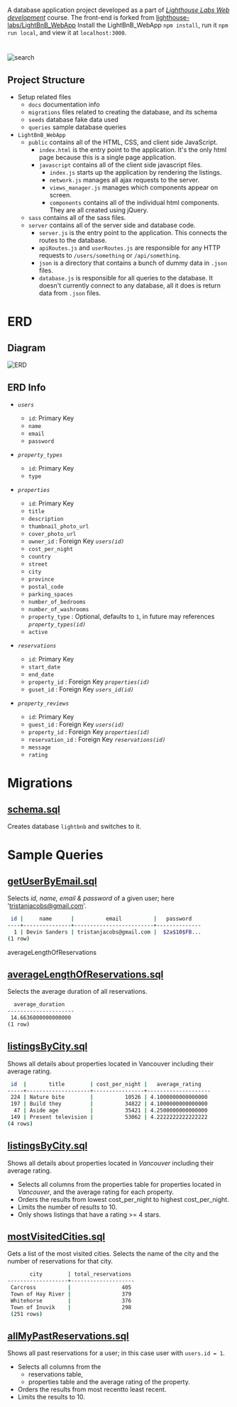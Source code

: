#
A database application project developed as a part of _[Lighthouse Labs Web development](https://www.lighthouselabs.ca/web-bootcamp)_ course. The front-end is forked from [lighthouse-labs/LightBnB_WebApp](https://github.com/lighthouse-labs/LightBnB_WebApp)
Install the LightBnB_WebApp `npm install`, run it `npm run local`, and view it at `localhost:3000`.

#
![search](docs\sql_search.gif)
## Project Structure
* Setup related files
  * `docs` documentation info
  * `migrations` files related to creating the database, and its schema
  * `seeds` database fake data used
  * `queries` sample database queries
* `LightBnB_WebApp`
  * `public` contains all of the HTML, CSS, and client side JavaScript. 
    * `index.html` is the entry point to the application. It's the only html page because this is a single page application.
    * `javascript` contains all of the client side javascript files.
      * `index.js` starts up the application by rendering the listings.
      * `network.js` manages all ajax requests to the server.
      * `views_manager.js` manages which components appear on screen.
      * `components` contains all of the individual html components. They are all created using jQuery.
  * `sass` contains all of the sass files. 
  * `server` contains all of the server side and database code.
    * `server.js` is the entry point to the application. This connects the routes to the database.
    * `apiRoutes.js` and `userRoutes.js` are responsible for any HTTP requests to `/users/something` or `/api/something`. 
    * `json` is a directory that contains a bunch of dummy data in `.json` files.
    * `database.js` is responsible for all queries to the database. It doesn't currently connect to any database, all it does is return data from `.json` files.


# ERD
## Diagram
![ERD](docs/erd.png)
## ERD Info
- _`users`_
  - `id`: Primary Key
  - `name`
  - `email`
  - `password`
  
- _`property_types`_
  - `id`: Primary Key
  - `type`

- _`properties`_
  - `id`: Primary Key
  - `title`
  - `description`
  - `thumbnail_photo_url`
  - `cover_photo_url`  
  - `owner_id` : Foreign Key _`users(id)`_
  - `cost_per_night`
  - `country`
  - `street`
  - `city`
  - `province`
  - `postal_code`
  - `parking_spaces`
  - `number_of_bedrooms`
  - `number_of_washrooms`
  - `property_type` : Optional, defaults to `1`, in future may references _`property_types(id)`_
  - `active`

- _`reservations`_
  - `id`: Primary Key
  - `start_date`
  - `end_date`
  - `property_id` : Foreign Key _`properties(id)`_
  - `guset_id` : Foreign Key _`users_id(id)`_

- _`property_reviews`_
  - `id`: Primary Key
  - `guest_id` : Foreign Key _`users(id)`_
  - `property_id` : Foreign Key _`properties(id)`_
  - `reservation_id` : Foreign Key _`reservations(id)`_
  - `message`
  - `rating`


# Migrations
## [schema.sql](migrations/schema.sql)
Creates database `lightbnb` and switches to it.

# Sample Queries
## [getUserByEmail.sql](queries/getUserByEmail.sql)
Selects _id, name, email & password_ of a given user; here 'tristanjacobs@gmail.com'.
```bash
 id |     name      |          email          |   password
----+---------------+-------------------------+--------------
  1 | Devin Sanders | tristanjacobs@gmail.com |  $2a$10$FB...
(1 row)
```

averageLengthOfReservations
## [averageLengthOfReservations.sql](queries/averageLengthOfReservations.sql)
Selects the average duration of all reservations.
```bash
  average_duration   
---------------------
 14.6636000000000000
(1 row)
```

## [listingsByCity.sql](queries/listingsByCity.sql)
Shows all details about properties located in Vancouver including their average rating.


```bash
 id  |       title        | cost_per_night |   average_rating   
-----+--------------------+----------------+--------------------
 224 | Nature bite        |          10526 | 4.1000000000000000
 197 | Build they         |          34822 | 4.1000000000000000
  47 | Aside age          |          35421 | 4.2500000000000000
 149 | Present television |          53062 | 4.2222222222222222
(4 rows)
```
## [listingsByCity.sql](queries/listingsByCity.sql)
Shows all details about properties located in _Vancouver_ including their average rating.
- Selects all columns from the properties table for properties located in _Vancouver_, and the average rating for each property.
- Orders the results from lowest cost_per_night to highest cost_per_night.
- Limits the number of results to 10.
- Only shows listings that have a rating >= 4 stars.


## [mostVisitedCities.sql](queries/mostVisitedCities.sql)
Gets a list of the most visited cities.
Selects the name of the city and the number of reservations for that city.
```bash
       city        | total_reservations 
-------------------+--------------------
 Carcross          |                405
 Town of Hay River |                379
 Whitehorse        |                376
 Town of Inuvik    |                298
 (251 rows)
```

## [allMyPastReservations.sql](queries/allMyPastReservations.sql)
Shows all past reservations for a user; in this case user with `users.id = 1`.
- Selects all columns from the 
    - reservations table,
    - properties table
    and the average rating of the property.
- Orders the results from most recentto least recent.
- Limits the results to 10.
